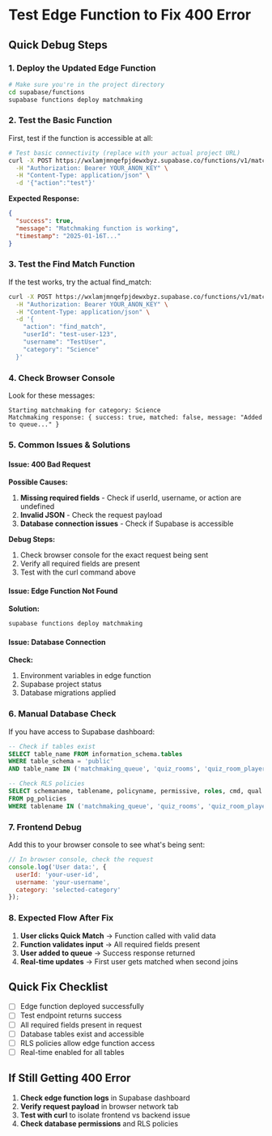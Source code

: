 # Test Edge Function to Fix 400 Error

## Quick Debug Steps

### 1. Deploy the Updated Edge Function
```bash
# Make sure you're in the project directory
cd supabase/functions
supabase functions deploy matchmaking
```

### 2. Test the Basic Function
First, test if the function is accessible at all:

```bash
# Test basic connectivity (replace with your actual project URL)
curl -X POST https://wxlamjmnqefpjdewxbyz.supabase.co/functions/v1/matchmaking \
  -H "Authorization: Bearer YOUR_ANON_KEY" \
  -H "Content-Type: application/json" \
  -d '{"action":"test"}'
```

**Expected Response:**
```json
{
  "success": true,
  "message": "Matchmaking function is working",
  "timestamp": "2025-01-16T..."
}
```

### 3. Test the Find Match Function
If the test works, try the actual find_match:

```bash
curl -X POST https://wxlamjmnqefpjdewxbyz.supabase.co/functions/v1/matchmaking \
  -H "Authorization: Bearer YOUR_ANON_KEY" \
  -H "Content-Type: application/json" \
  -d '{
    "action": "find_match",
    "userId": "test-user-123",
    "username": "TestUser",
    "category": "Science"
  }'
```

### 4. Check Browser Console
Look for these messages:
```
Starting matchmaking for category: Science
Matchmaking response: { success: true, matched: false, message: "Added to queue..." }
```

### 5. Common Issues & Solutions

#### Issue: 400 Bad Request
**Possible Causes:**
1. **Missing required fields** - Check if userId, username, or action are undefined
2. **Invalid JSON** - Check the request payload
3. **Database connection issues** - Check if Supabase is accessible

**Debug Steps:**
1. Check browser console for the exact request being sent
2. Verify all required fields are present
3. Test with the curl command above

#### Issue: Edge Function Not Found
**Solution:**
```bash
supabase functions deploy matchmaking
```

#### Issue: Database Connection
**Check:**
1. Environment variables in edge function
2. Supabase project status
3. Database migrations applied

### 6. Manual Database Check
If you have access to Supabase dashboard:

```sql
-- Check if tables exist
SELECT table_name FROM information_schema.tables 
WHERE table_schema = 'public' 
AND table_name IN ('matchmaking_queue', 'quiz_rooms', 'quiz_room_players');

-- Check RLS policies
SELECT schemaname, tablename, policyname, permissive, roles, cmd, qual 
FROM pg_policies 
WHERE tablename IN ('matchmaking_queue', 'quiz_rooms', 'quiz_room_players');
```

### 7. Frontend Debug
Add this to your browser console to see what's being sent:

```javascript
// In browser console, check the request
console.log('User data:', {
  userId: 'your-user-id',
  username: 'your-username',
  category: 'selected-category'
});
```

### 8. Expected Flow After Fix
1. **User clicks Quick Match** → Function called with valid data
2. **Function validates input** → All required fields present
3. **User added to queue** → Success response returned
4. **Real-time updates** → First user gets matched when second joins

## Quick Fix Checklist

- [ ] Edge function deployed successfully
- [ ] Test endpoint returns success
- [ ] All required fields present in request
- [ ] Database tables exist and accessible
- [ ] RLS policies allow edge function access
- [ ] Real-time enabled for all tables

## If Still Getting 400 Error

1. **Check edge function logs** in Supabase dashboard
2. **Verify request payload** in browser network tab
3. **Test with curl** to isolate frontend vs backend issue
4. **Check database permissions** and RLS policies
